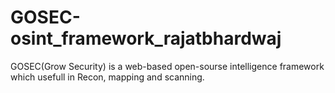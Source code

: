 # GOSEC-osint_framework_rajatbhardwaj
GOSEC(Grow Security) is a web-based open-sourse intelligence framework which usefull in Recon, mapping and scanning.
